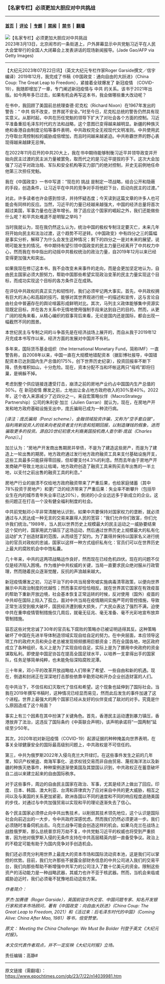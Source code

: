 ### 【名家专栏】必须更加大胆应对中共挑战

---

#### [首页](../../../..?n14039981) &nbsp;|&nbsp; [评论](../../../../../epoch-comment?n14039981) &nbsp;|&nbsp; [专题](../../../../../epoch-special?n14039981) &nbsp;|&nbsp; [禁闻](../../../../../epoch-news?n14039981) &nbsp;|&nbsp; [禁书](../../../../../books?n14039981) &nbsp;|&nbsp; [翻墙](https://github.com/gfw-breaker/nogfw/blob/master/README.md?n14039981)


<div><img alt="【名家专栏】必须更加大胆应对中共挑战" class="attachment-djy_600_400 size-djy_600_400 wp-post-image" src="https://i.epochtimes.com/assets/uploads/2023/07/id14039984-GettyImages-1248114662-1200x798-600x400.jpg"/>
<div class="caption">
 2023年3月13日，北京闹市的一条街道上，户外屏幕显示中共党魁习近平在人民大会堂举行的全国人大闭幕会上发表讲话的现场新闻报导。(Jade Gao/AFP via Getty Images)
</div></div><hr/><div class="post_content" id="artbody" itemprop="articleBody">
 <!-- article content begin -->
 <p>
  【大纪元2023年07月22日讯】（英文大纪元专栏作家Roger Garside撰文／信宇编译）2019年12月，我完成了书稿《中国政变：通向自由的大跃进》（China Coup: The Great Leap to Freedom），紧接着全球爆发了
  <ok href="https://www.epochtimes.com/gb/tag/%E6%96%B0%E5%86%A0%E7%96%AB%E6%83%85.html">
   新冠疫情
  </ok>
  （COVID-19），我随即增加了一章，专门阐述新冠疫情与
  <ok href="https://www.epochtimes.com/gb/tag/%E4%B8%AD%E5%85%B1.html">
   中共
  </ok>
  的关系。该书于2021年出版。如今两年多已过去，如果有机会再写这本书，我会做哪些重大改动呢？
 </p>
 <p>
  在书中，我回顾了美国前总统理查德‧尼克松（Richard Nixon）在1967年发出的警告：“
  <ok href="https://www.epochtimes.com/gb/tag/%E4%B8%AD%E5%85%B1.html">
   中共
  </ok>
  倘不改变，世界就不安全。”时至今日，尼克松总统的警告仍然具有现实意义。从那时起，中共在历任党魁的领导下扩大了对社会各个方面的控制。习近平准备重拾毛泽东时代的方法和战略，这个意图已变得越来越明显。新疆的种族灭绝和香港自由制度沦陷等事件表明，中共政权完全无视现代文明准则。中共使用武力夺取台湾控制权的威胁成倍增加，而且时间越来越紧迫。中共称霸世界的野心表现得越来越肆无忌惮。
 </p>
 <p>
  在2022年11月召开的中共20大上，我在书中期待能够制衡习近平并领导政变并开始向民主过渡的民主派力量被罢免，取而代之的是习近平提拔的手下。这次大会加强了习近平对政治局、军队和安全机构等实力部门的绝对控制，并史无前例地任命他第三次担任党魁。
 </p>
 <p>
  我在《中国政变》一书中写道：“现在的
  <ok href="https://www.epochtimes.com/gb/tag/%E6%8C%91%E6%88%98.html">
   挑战
  </ok>
  是制定一项战略，结合公开和隐蔽的手段，创造条件，让习近平在中共的竞争对手将他赶下台，启动向民主的过渡。”
 </p>
 <p>
  对此，许多读者也许会感到惊讶，并持怀疑态度；今天读到这篇文章的许多人也可能会有同样的反应。当然，习近平的力量已经越来越强大，中国的经济总量将首次超过美国，军事力量也在逐年增长。除了适应这个国家的崛起之外，我们还能做些什么呢？和平共处难道不是明智之举吗？
 </p>
 <p>
  当时我就认为，现在我仍然这么认为，统治中国的极权专制注定要灭亡，未来几年将开始向民主和法治过渡，这个趋势不可逆转。《中国政变》中有四分之三的篇幅是事实分析，解释了为什么会发生这种情况；剩下的四分之一是对未来的展望，说明可能发生的情况。书中期待有望引领中国政变的民主力量已经离开了中共权力中心，然而我在书中指出的动摇中共极权统治的政治力量，自2019年12月以来已经变得更加强大和突出。
 </p>
 <p>
  如果我现在修订这本书，我不会改变未来事件的走向，而是会更加坚定地认为，自由民主国家必须大胆努力，帮助中国那些希望实现政治变革的民主力量实现这个目标，而成功实现这个目标的各方条件正在成熟。
 </p>
 <p>
  在评估中共政权的真正实力和韧性时，我们必须牢记两大事实。首先，中共政权拥有巨大的决心和高超的技巧，能够对其世界观进行统一的描述和宣传，这与言论自由社会中普遍存在的舆论喧嚣形成鲜明对比。其次，马列主义政体能够集中资源实现既定目标，并在各方关系中无情地使用强制手段来达到自己的目的。然而，从更广阔的视角来看，从精心编织的叙事背后来看，无论是国内还是国际，都会出现一幅截然不同的图景。
 </p>
 <p>
  本世纪民主与专制之间的斗争首先是在经济战场上展开的，而自从我于2019年12月完成本书写作以来，经济方面的发展对中国并不有利。
 </p>
 <p>
  多年来，国际货币基金组织（the International Monetary Fund，简称IMF）一直警告称，自2008年以来，中国一直在大规模地错配资本（据彭博社报导，中国错配资本已达到国内生产总值的175%，创下世界历史纪录），投资回报率不断下降，债务堆积如山，十分危险。现在，资本分配不当和坏帐这两只“母鸡”即将归巢，是祸躲不掉。
 </p>
 <p>
  考虑到整个供应链接连遭受打击，崩溃之前的房地产业约占中国国内生产总值的30%。在
  <ok href="https://www.epochtimes.com/gb/tag/%E6%96%B0%E5%86%A0%E7%96%AB%E6%83%85.html">
   新冠疫情
  </ok>
  爆发之前，土地出让金占地方政府收入的30%至40%。2022年，这个收入来源减少了近四分之一。来自宏策略伙伴（MacroStrategy Partnership）公司的朱利安‧加兰（Julien Garran）就认为，现在，在房地产开发和地方政府基础设施支出中，庞氏骗局已成为一种流行病。
 </p>
 <p>
  <em>
   [译注：庞氏骗局（Ponzi scheme），金融领域投资诈骗，又称为“空手套白狼”，指利用新投资人的钱来向老投资者支付利息和短期回报，以制造赚钱的假象，进而骗取更多的投资。源自20世纪初意大利裔美国投机商人查尔斯‧庞兹（Charles Ponzi）。]
  </em>
 </p>
 <p>
  加兰认为：“房地产开发商出售期房并举债，不是为了建造这些房产，而是为了建造上一轮出售的期房。地方政府通过发行地方政府融资工具来支付基础设施开支，这些工具最多只能获得零回报，但却要支付4.3%的利息。然而去年由于房地产开发商破产导致土地出让枯竭，地方政府创造了融资工具来购买去年出售的一半土地，以支付之前出售的融资工具的利息。”
 </p>
 <p>
  房地产行业的崩溃不仅给地方政府融资带来了严重后果，也给家庭储蓄（其中78%投资于房地产）和更广泛的经济带来了严重后果：失业率不断攀升（包括毕业生在内的城市青年失业率已达20%），倒闭的小企业远远多于新成立的企业。这些问题正在打击一个没有健全福利制度的社会。
 </p>
 <p>
  中共前党魁邓小平非常清醒地认识到，如果中共要保持对国家权力的垄断，就必须通过与人民达成一种无言的交易来赢得人民的宽容：“我们允许你们致富，你们允许我们统治。”1989年，当人民以世界历史上规模最大的民主运动之一威胁要结束这个契约时，国家用武力镇压了这场运动，然后通过世界历史上规模最大的私有化运动扩大了创造财富的范围，从而续签了契约。为了赢得并保持以国家名义进行统治的官员对政权的忠诚，国家以这样一种方式组织私有化：官员们可以在世界历史上最大的腐败机会中中饱私囊。
 </p>
 <p>
  几十年来，中共的这两项战略运作良好，然而现在已经危机四伏。现在的问题不仅仅是经济陷入困境。作为维护中共权威的关键，当局一直要求民众绝对服从行政管理，然而随着民众逐渐觉醒，反抗的声浪越来越大。
 </p>
 <p>
  新冠疫情爆发之初，习近平治下的中共当局曾吹嘘实施病毒清零政策，以便向世界展示中共政治制度的优越性；然而事实却恰恰相反。就在世界其它国家在有效疫苗的帮助下重新开放边境，社会基本恢复正常运转的时候，反对使用（国外）疫苗的中共却在国际上陷入了孤立。面对中共当局在疫情期间实施严苛的管控措施，导致正常生活受到极大破坏，国民经济遭到极大损失，广大民众表达了强烈不满，迫使中共在重申疫情管制措施仅几周后，就毫无征兆、毫无准备、毫不光彩地宣布放弃管制措施。
 </p>
 <p>
  容忍这些对党忠诚了30年的官员私下腐败的策略亦已被证明适得其反。这种策略破坏了中国在先进半导体制造领域实现自给自足的努力。在中央层面，本应领导这项工作的政府大员和央企老总被发现频频挪用巨额资金；而在全国各地，地区政府成立了各种组织，名义上是为了实现自给自足，实际上是为了挪用中央政府的资金谋取私利。即使是中国足协旨在提高全国足球水平，以培养一支拿得出手的国家队，任务足够简单纯粹，也未能免俗深陷腐败泥潭。
 </p>
 <p>
  三十年来，邓小平的改革开放战略给人们带来了希望、一些自由和新的机遇。现在，倒退和封闭正在深深地打击那些依靠辛勤劳动和开办企业创造财富的人们。
 </p>
 <p>
  在中共治下，不信任和幻灭取代了信任和希望。这个现象也延伸到了国际社会。当我在2019年撰写书稿时，这种情况已经显而易见，然而此后发生的事件加速了这个进程。世界上最强大的两个国家已经从友好的伙伴变成了敌对的对手。究竟是什么原因造成了这个局面？
 </p>
 <p>
  事实上有三个因素在其中扮演了关键角色。首先，香港民主运动遭到暴力镇压，香港放弃了法治，这违反了国际条约《中英联合声明》，该声明承诺将“一国两制”延续至少50年。
 </p>
 <p>
  其次，2020年初对新冠疫情（COVID-19）起源证据的种种掩盖向世界表明，在事关全球健康安全的国际最高级别问题上，中共政权是不可信任的。
 </p>
 <p>
  第三，中共为俄罗斯2022年入侵乌克兰大开绿灯。在这些事件发生之前的几年里，知识产权被盗、南海军事化、追求权钱交易而非自由贸易、蔑视海洋法以及新疆的种族灭绝事件，种种案例逐渐使美国及其盟国认识到，中共政权正在蓄意破坏自二战以来建立起来的自由国际秩序。
 </p>
 <p>
  对于这些事件，周边的自由民主国家在政治、军事，尤其是经济上做出了回应。印度、日本、韩国、澳大利亚、台湾和菲律宾为了应对来自中共的更大威胁，相互之间以及与美国的关系更加紧密。欧洲各国以不同的速度和不同的响应程度追随美国的步伐，对通过与中共加强贸易以实现和平的理论逐渐失去了信心。
 </p>
 <p>
  各个民主国家必须停止向中共出售技术，以削弱其技术领先地位，这个认识是国际社会向前迈出的一大步，令中共政府深感忧虑。然而我们仍然必须更进一步。我们必须随时准备伺机出击。乌克兰战争可能会创造这样的机会。如果乌克兰在战场上战胜俄罗斯，那么总统普京将万劫不复，中共党魁习近平的权威也将受到严重损害，因为他对俄罗斯入侵的无条件支持在中共高层精英内部一直备受争议。政治上的不稳定可能有助于为国内竞争对手创造机会。
 </p>
 <p>
  我们还必须充分利用世界上最庞大的资本市场和国际流动资本池，这是我们可以掌控的优势。目前，我们允许那些不披露全部财务信息的中共公司进入我们的交易平台，我们向那些帮助不断增强中共军力的公司注入了数十亿美元的资金。限制这些资产的活动能力是一种战略武器，其威力也许不亚于核武器。然而，当机会来临或威胁迫近时，我们必须毫不犹豫地启动这些方案。
 </p>
 <p>
  <em>
   作者简介：
  </em>
 </p>
 <p>
  <em>
   罗杰‧加赛德（Roger Garside），英国前驻华外交官、中国问题专家、知名开发银行家和资本市场顾问，著有《中国政变：向自由大跃进》（China Coup: The Great Leap to Freedom, 2021）和《活过来：后毛泽东时代的中国》（Coming Alive: China After Mao, 1981）等书，倍受赞誉。
  </em>
 </p>
 <p>
  <em>
   原文：
   <ok href="https://www.theepochtimes.com/meeting-the-china-challenge-we-must-be-bolder_5395060.html">
    Meeting the China Challenge: We Must Be Bolder
   </ok>
   刊登于英文《大纪元时报》。
  </em>
 </p>
 <p>
  <em>
   本文仅代表作者观点，并不一定反映《大纪元时报》立场。
  </em>
 </p>
 <p>
  责任编辑：高静#
 </p>
 <!-- article content end -->
 <div id="below_article_ad">
 </div>
</div>


---

原文链接（需翻墙）：https://www.epochtimes.com/gb/23/7/22/n14039981.htm